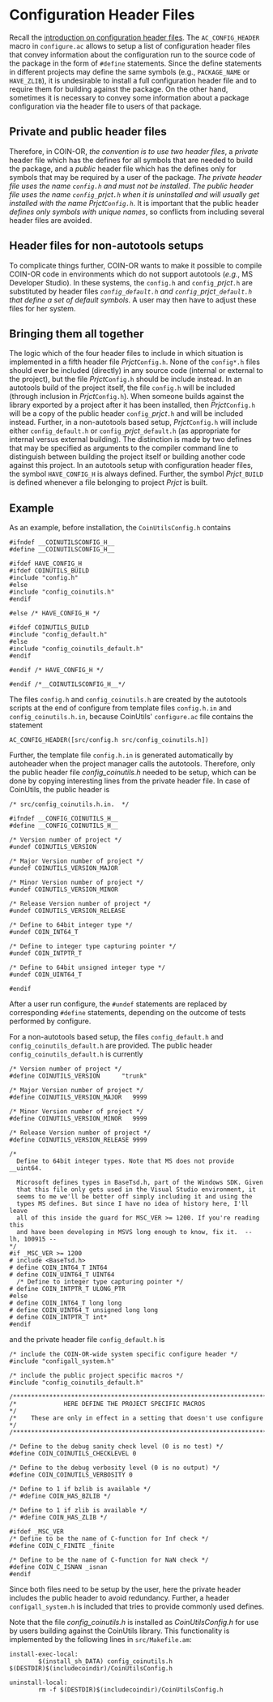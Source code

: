 


# Configuration Header Files

Recall the [introduction on configuration header files](./pm-autotools-intro.md#ConfigurationHeaderFiles).
The `AC_CONFIG_HEADER` macro in `configure.ac` allows to setup a list of configuration header files that convey information about the configuration run to the source code of the package in the form of `#define` statements.
Since the define statements in different projects may define the same symbols (e.g., `PACKAGE_NAME` or `HAVE_ZLIB`), it is undesirable to install a full configuration header file and to require them for building against the package. On the other hand, sometimes it is necessary to convey some information about a package configuration via the header file to users of that package.


## Private and public header files

Therefore, in COIN-OR, *the convention is to use two header files*, a _private_ header file which has the defines for all symbols that are needed to build the package, and a _public_ header file which has the defines only for symbols that may be required by a user of the package. *The _private_ header file uses the name `config.h` and must not be installed*. *The _public_ header file uses the name `config_`_prjct_`.h` when it is uninstalled and will usually get installed with the name _Prjct_`Config.h`*. It is important that the public header *defines only symbols with unique names*, so conflicts from including several header files are avoided.


## Header files for non-autotools setups

To complicate things further, COIN-OR wants to make it possible to compile COIN-OR code in environments which do not support autotools (_e.g._, MS Developer Studio). In these systems, the `config.h` and `config_`_prjct_`.h` are substituted by header files *`config_default.h` and `config_`_prjct_`_default.h` that define a set of _default_ symbols*. A user may then have to adjust these files for her system.


## Bringing them all together

The logic which of the four header files to include in which situation is implemented in a fifth header file _Prjct_`Config.h`. None of the `config*.h` files should ever be included (directly) in any source code (internal or external to the project), but the file _Prjct_`Config.h` should be include instead.
In an autotools build of the project itself, the file `config.h` will be included (through inclusion in _Prjct_`Config.h`). When someone builds against the library exported by a project after it has been installed, then _Prjct_`Config.h` will be a copy of the public header `config_`_prjct_`.h` and will be included instead. Further, in a non-autotools based setup, _Prjct_`Config.h` will include either `config_default.h` or `config_`_prjct_`_default.h` (as appropriate for internal versus external building).
The distinction is made by two defines that may be specified as arguments to the compiler command line to distinguish between building the project itself or building another code against this project.
In an autotools setup with configuration header files, the symbol `HAVE_CONFIG_H` is always defined. Further, the symbol _Prjct_`_BUILD` is defined whenever a file belonging to project _Prjct_ is built.


## Example

As an example, before installation, the `CoinUtilsConfig.h` contains
```
#ifndef __COINUTILSCONFIG_H__
#define __COINUTILSCONFIG_H__

#ifdef HAVE_CONFIG_H
#ifdef COINUTILS_BUILD
#include "config.h"
#else
#include "config_coinutils.h"
#endif

#else /* HAVE_CONFIG_H */

#ifdef COINUTILS_BUILD
#include "config_default.h"
#else
#include "config_coinutils_default.h"
#endif

#endif /* HAVE_CONFIG_H */

#endif /*__COINUTILSCONFIG_H__*/
```
The files `config.h` and `config_coinutils.h` are created by the autotools scripts at the end of configure from template files `config.h.in` and `config_coinutils.h.in`, because CoinUtils' `configure.ac` file contains the statement
```
AC_CONFIG_HEADER([src/config.h src/config_coinutils.h])
```
Further, the template file `config.h.in` is generated automatically by autoheader when the project manager calls the autotools. Therefore, only the public header file *config_coinutils.h* needed to be setup, which can be done by copying interesting lines from the private header file. In case of CoinUtils, the public header is
```
/* src/config_coinutils.h.in.  */

#ifndef __CONFIG_COINUTILS_H__
#define __CONFIG_COINUTILS_H__

/* Version number of project */
#undef COINUTILS_VERSION

/* Major Version number of project */
#undef COINUTILS_VERSION_MAJOR

/* Minor Version number of project */
#undef COINUTILS_VERSION_MINOR

/* Release Version number of project */
#undef COINUTILS_VERSION_RELEASE

/* Define to 64bit integer type */
#undef COIN_INT64_T

/* Define to integer type capturing pointer */
#undef COIN_INTPTR_T

/* Define to 64bit unsigned integer type */
#undef COIN_UINT64_T

#endif
```
After a user run configure, the `#undef` statements are replaced by corresponding `#define` statements, depending on the outcome of tests performed by configure.

For a non-autotools based setup, the files `config_default.h` and `config_coinutils_default.h` are provided. The public header `config_coinutils_default.h` is currently
```
/* Version number of project */
#define COINUTILS_VERSION      "trunk"

/* Major Version number of project */
#define COINUTILS_VERSION_MAJOR   9999

/* Minor Version number of project */
#define COINUTILS_VERSION_MINOR   9999

/* Release Version number of project */
#define COINUTILS_VERSION_RELEASE 9999

/*
  Define to 64bit integer types. Note that MS does not provide __uint64.

  Microsoft defines types in BaseTsd.h, part of the Windows SDK. Given
  that this file only gets used in the Visual Studio environment, it
  seems to me we'll be better off simply including it and using the
  types MS defines. But since I have no idea of history here, I'll leave
  all of this inside the guard for MSC_VER >= 1200. If you're reading this
  and have been developing in MSVS long enough to know, fix it.  -- lh, 100915 --
*/
#if _MSC_VER >= 1200
# include <BaseTsd.h>
# define COIN_INT64_T INT64
# define COIN_UINT64_T UINT64
  /* Define to integer type capturing pointer */
# define COIN_INTPTR_T ULONG_PTR
#else
# define COIN_INT64_T long long
# define COIN_UINT64_T unsigned long long
# define COIN_INTPTR_T int*
#endif
```
and the private header file `config_default.h` is
```
/* include the COIN-OR-wide system specific configure header */
#include "configall_system.h"

/* include the public project specific macros */
#include "config_coinutils_default.h"

/***************************************************************************/
/*             HERE DEFINE THE PROJECT SPECIFIC MACROS                     */
/*    These are only in effect in a setting that doesn't use configure     */
/***************************************************************************/

/* Define to the debug sanity check level (0 is no test) */
#define COIN_COINUTILS_CHECKLEVEL 0

/* Define to the debug verbosity level (0 is no output) */
#define COIN_COINUTILS_VERBOSITY 0

/* Define to 1 if bzlib is available */
/* #define COIN_HAS_BZLIB */

/* Define to 1 if zlib is available */
/* #define COIN_HAS_ZLIB */

#ifdef _MSC_VER
/* Define to be the name of C-function for Inf check */
#define COIN_C_FINITE _finite

/* Define to be the name of C-function for NaN check */
#define COIN_C_ISNAN _isnan
#endif
```
Since both files need to be setup by the user, here the private header includes the public header to avoid redundancy. Further, a header `configall_system.h` is included that tries to provide commonly used defines.

Note that the file *config_coinutils.h* is installed as *CoinUtilsConfig.h* for use by users building against the CoinUtils library. This functionality is implemented by the following lines in `src/Makefile.am`:
```
install-exec-local:
        $(install_sh_DATA) config_coinutils.h $(DESTDIR)$(includecoindir)/CoinUtilsConfig.h

uninstall-local:
        rm -f $(DESTDIR)$(includecoindir)/CoinUtilsConfig.h
```
